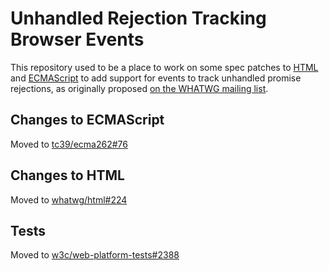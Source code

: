 # Unhandled Rejection Tracking Browser Events

This repository used to be a place to work on some spec patches to [HTML](http://html.spec.whatwg.org/multipage/) and [ECMAScript](https://tc39.github.io/ecma262/) to add support for events to track unhandled promise rejections, as originally proposed [on the WHATWG mailing list](http://lists.w3.org/Archives/Public/public-whatwg-archive/2014Sep/0024.html).

## Changes to ECMAScript

Moved to [tc39/ecma262#76](https://github.com/tc39/ecma262/pull/76)

## Changes to HTML

Moved to [whatwg/html#224](https://github.com/whatwg/html/pull/224)

## Tests

Moved to [w3c/web-platform-tests#2388](https://github.com/w3c/web-platform-tests/pull/2388#)
